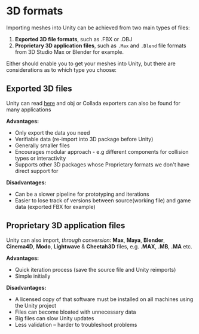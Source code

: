 3D formats
==========

Importing meshes into Unity can be achieved from two main types of files: 
1. __Exported 3D file formats__, such as .FBX or .OBJ
1. __Proprietary 3D application files__, such as `.Max` and `.Blend` file formats from 3D Studio Max or Blender for example.

Either should enable you to get your meshes into Unity, but there are considerations as to which type you choose: 

Exported 3D files
-----------------

Unity can read [here](howto-exportfbx|.fbx]],__.dae__(collada),__.3ds__,__.dxf__and__.obj__files,fbxexporterscanbefound[[http://autodesk.com/fbx.html) and obj or Collada exporters can also be found for many applications

__Advantages:__
* Only export the data you need
* Verifiable data (re-import into 3D package before Unity)
* Generally smaller files
* Encourages modular approach - e.g different components for collision types or interactivity
* Supports other 3D packages whose Proprietary formats we don't have direct support for

__Disadvantages:__
* Can be a slower pipeline for prototyping and iterations
* Easier to lose track of versions between source(working file) and game data (exported FBX for example)


Proprietary 3D application files
--------------------------------


Unity can also import, _through conversion_:  __Max__, __Maya__, __Blender__, __Cinema4D__, __Modo__, __Lightwave__ & __Cheetah3D__ files, e.g. __.MAX__, __.MB__, __.MA__ etc.

__Advantages:__
* Quick iteration process (save the source file and Unity reimports)
* Simple initially

__Disadvantages:__
* A licensed copy of that software must be installed on all machines using the Unity project
* Files can become bloated with unnecessary data
* Big files can slow Unity updates
* Less validation – harder to troubleshoot problems

